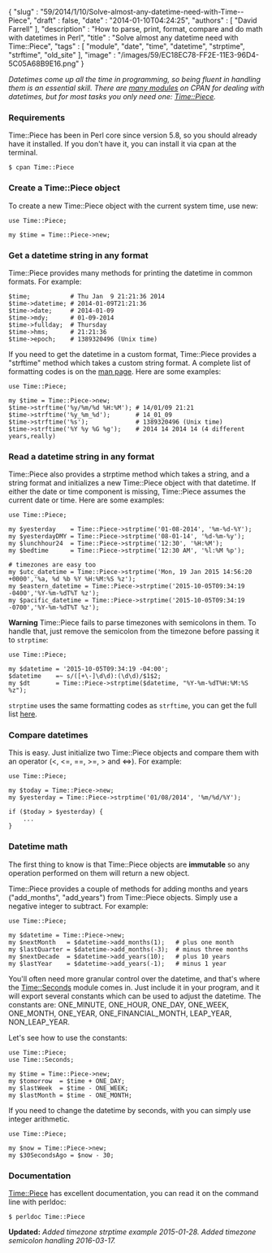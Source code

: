 {
   "slug" : "59/2014/1/10/Solve-almost-any-datetime-need-with-Time--Piece",
   "draft" : false,
   "date" : "2014-01-10T04:24:25",
   "authors" : [
      "David Farrell"
   ],
   "description" : "How to parse, print, format, compare and do math with datetimes in Perl",
   "title" : "Solve almost any datetime need with Time::Piece",
   "tags" : [
      "module",
      "date",
      "time",
      "datetime",
      "strptime",
      "strftime",
      "old_site"
   ],
   "image" : "/images/59/EC18EC78-FF2E-11E3-96D4-5C05A68B9E16.png"
}

*Datetimes come up all the time in programming, so being fluent in handling them is an essential skill. There are [many modules](https://metacpan.org/search?q=date+time) on CPAN for dealing with datetimes, but for most tasks you only need one: [Time::Piece](https://metacpan.org/pod/Time::Piece).*

### Requirements

Time::Piece has been in Perl core since version 5.8, so you should already have it installed. If you don't have it, you can install it via cpan at the terminal.

``` prettyprint
$ cpan Time::Piece
```

### Create a Time::Piece object

To create a new Time::Piece object with the current system time, use new:

``` prettyprint
use Time::Piece;

my $time = Time::Piece->new;
```

### Get a datetime string in any format

Time::Piece provides many methods for printing the datetime in common formats. For example:

``` prettyprint
$time;           # Thu Jan  9 21:21:36 2014
$time->datetime; # 2014-01-09T21:21:36
$time->date;     # 2014-01-09
$time->mdy;      # 01-09-2014
$time->fullday;  # Thursday
$time->hms;      # 21:21:36
$time->epoch;    # 1389320496 (Unix time)
```

If you need to get the datetime in a custom format, Time::Piece provides a "strftime" method which takes a custom string format. A complete list of formatting codes is on the [man page](http://man7.org/linux/man-pages/man3/strftime.3.html). Here are some examples:

``` prettyprint
use Time::Piece;

my $time = Time::Piece->new;
$time->strftime('%y/%m/%d %H:%M'); # 14/01/09 21:21
$time->strftime('%y_%m_%d');       # 14_01_09
$time->strftime('%s');             # 1389320496 (Unix time)
$time->strftime('%Y %y %G %g');    # 2014 14 2014 14 (4 different years,really)
```

### Read a datetime string in any format

Time::Piece also provides a strptime method which takes a string, and a string format and initializes a new Time::Piece object with that datetime. If either the date or time component is missing, Time::Piece assumes the current date or time. Here are some examples:

``` prettyprint
use Time::Piece;

my $yesterday    = Time::Piece->strptime('01-08-2014', '%m-%d-%Y');
my $yesterdayDMY = Time::Piece->strptime('08-01-14', '%d-%m-%y');
my $lunchhour24  = Time::Piece->strptime('12:30', '%H:%M');
my $bedtime      = Time::Piece->strptime('12:30 AM', '%l:%M %p');

# timezones are easy too
my $utc_datetime = Time::Piece->strptime('Mon, 19 Jan 2015 14:56:20 +0000','%a, %d %b %Y %H:%M:%S %z');
my $eastern_datetime = Time::Piece->strptime('2015-10-05T09:34:19 -0400','%Y-%m-%dT%T %z');
my $pacific_datetime = Time::Piece->strptime('2015-10-05T09:34:19 -0700','%Y-%m-%dT%T %z');
```

**Warning** Time::Piece fails to parse timezones with semicolons in them. To handle that, just remove the semicolon from the timezone before passing it to `strptime`:

``` prettyprint
use Time::Piece;

my $datetime = '2015-10-05T09:34:19 -04:00';
$datetime    =~ s/([+\-]\d\d):(\d\d)/$1$2;
my $dt       = Time::Piece->strptime($datetime, "%Y-%m-%dT%H:%M:%S %z");

```

`strptime` uses the same formatting codes as `strftime`, you can get the full list [here](http://man7.org/linux/man-pages/man3/strftime.3.html).

### Compare datetimes

This is easy. Just initialize two Time::Piece objects and compare them with an operator (\<, \<=, ==, \>=, \> and \<=\>). For example:

``` prettyprint
use Time::Piece;

my $today = Time::Piece->new;
my $yesterday = Time::Piece->strptime('01/08/2014', '%m/%d/%Y');

if ($today > $yesterday) {
    ...
}
```

### Datetime math

The first thing to know is that Time::Piece objects are **immutable** so any operation performed on them will return a new object.

Time::Piece provides a couple of methods for adding months and years ("add\_months", "add\_years") from Time::Piece objects. Simply use a negative integer to subtract. For example:

``` prettyprint
use Time::Piece;

my $datetime = Time::Piece->new;
my $nextMonth   = $datetime->add_months(1);   # plus one month
my $lastQuarter = $datetime->add_months(-3);  # minus three months
my $nextDecade  = $datetime->add_years(10);   # plus 10 years
my $lastYear    = $datetime->add_years(-1);   # minus 1 year
```

You'll often need more granular control over the datetime, and that's where the [Time::Seconds](https://metacpan.org/pod/Time::Seconds) module comes in. Just include it in your program, and it will export several constants which can be used to adjust the datetime. The constants are: ONE\_MINUTE, ONE\_HOUR, ONE\_DAY, ONE\_WEEK, ONE\_MONTH, ONE\_YEAR, ONE\_FINANCIAL\_MONTH, LEAP\_YEAR, NON\_LEAP\_YEAR.

Let's see how to use the constants:

``` prettyprint
use Time::Piece;
use Time::Seconds;

my $time = Time::Piece->new;
my $tomorrow  = $time + ONE_DAY;
my $lastWeek  = $time - ONE_WEEK;
my $lastMonth = $time - ONE_MONTH;
```

If you need to change the datetime by seconds, with you can simply use integer arithmetic.

``` prettyprint
use Time::Piece;

my $now = Time::Piece->new;
my $30SecondsAgo = $now - 30; 
```

### Documentation

[Time::Piece](https://metacpan.org/pod/Time::Piece) has excellent documentation, you can read it on the command line with perldoc:

``` prettyprint
$ perldoc Time::Piece
```

**Updated:** *Added timezone strptime example 2015-01-28. Added timezone semicolon handling 2016-03-17.*

